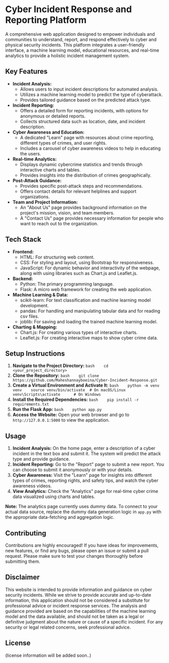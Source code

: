 # Cyber Incident Response and Reporting Platform

A comprehensive web application designed to empower individuals and communities to understand, report, and respond effectively to cyber and physical security incidents. This platform integrates a user-friendly interface, a machine learning model, educational resources, and real-time analytics to provide a holistic incident management system.

## Key Features

-   **Incident Analysis:**
    -   Allows users to input incident descriptions for automated analysis.
    -   Utilizes a machine learning model to predict the type of cyberattack.
    -   Provides tailored guidance based on the predicted attack type.
-   **Incident Reporting:**
    -   Offers a detailed form for reporting incidents, with options for anonymous or detailed reports.
    -   Collects structured data such as location, date, and incident description.
-   **Cyber Awareness and Education:**
    -   A dedicated "Learn" page with resources about crime reporting, different types of crimes, and user rights.
    -   Includes a carousel of cyber awareness videos to help in educating the users.
-   **Real-time Analytics:**
    -   Displays dynamic cybercrime statistics and trends through interactive charts and tables.
    -    Provides insights into the distribution of crimes geographically.
-   **Post-Attack Guidance:**
    -   Provides specific post-attack steps and recommendations.
    -   Offers contact details for relevant helplines and support organizations.
-   **Team and Project Information:**
    -   An "About Us" page provides background information on the project's mission, vision, and team members.
    -   A "Contact Us" page provides necessary information for people who want to reach out to the organization.

## Tech Stack

-   **Frontend:**
    -   HTML: For structuring web content.
    -   CSS: For styling and layout, using Bootstrap for responsiveness.
    -   JavaScript: For dynamic behavior and interactivity of the webpage, along with using libraries such as Chart.js and Leaflet.js.
-   **Backend:**
    -   Python: The primary programming language.
    -   Flask: A micro web framework for creating the web application.
-   **Machine Learning & Data:**
    -   scikit-learn: For text classification and machine learning model development.
    -   pandas: For handling and manipulating tabular data and for reading csv files.
    -   joblib: For saving and loading the trained machine learning model.
-   **Charting & Mapping:**
    -    Chart.js: For creating various types of interactive charts.
    -    Leaflet.js: For creating interactive maps to show cyber crime data.

## Setup Instructions

1.  **Navigate to the Project Directory:**
    ```bash    cd <your_project_directory>    ```
2.  **Clone the Repository:**
    ```bash    git clone https://github.com/Maheshannayboeina/Cyber-Incident-Response.git    ```
3.  **Create a Virtual Environment and Activate It:**
    ```bash    python -m venv venv    source venv/bin/activate  # On macOS/Linux    venv\Scripts\activate      # On Windows    ```
4.  **Install the Required Dependencies:**
    ```bash    pip install -r requirements.txt    ```
5.  **Run the Flask App:**
    ```bash    python app.py    ```
6.  **Access the Website:** Open your web browser and go to `http://127.0.0.1:5000` to view the application.

## Usage

1.  **Incident Analysis:** On the home page, enter a description of a cyber incident in the text box and submit it. The system will predict the attack type and provide guidance.
2.  **Incident Reporting:** Go to the "Report" page to submit a new report. You can choose to submit it anonymously or with your details.
3.   **Cyber Awareness:** Visit the "Learn" page for insights into different types of crimes, reporting rights, and safety tips, and watch the cyber awareness videos.
4.  **View Analytics:** Check the "Analytics" page for real-time cyber crime data visualized using charts and tables.

**Note:** The analytics page currently uses dummy data. To connect to your actual data source, replace the dummy data generation logic in `app.py` with the appropriate data-fetching and aggregation logic.

## Contributing

Contributions are highly encouraged! If you have ideas for improvements, new features, or find any bugs, please open an issue or submit a pull request. Please make sure to test your changes thoroughly before submitting them.

## Disclaimer

This website is intended to provide information and guidance on cyber security incidents. While we strive to provide accurate and up-to-date information, this application should not be considered a substitute for professional advice or incident response services. The analysis and guidance provided are based on the capabilities of the machine learning model and the data available, and should not be taken as a legal or definitive judgment about the nature or cause of a specific incident. For any security or legal related concerns, seek professional advice.

## License

(license information will be added soon..)